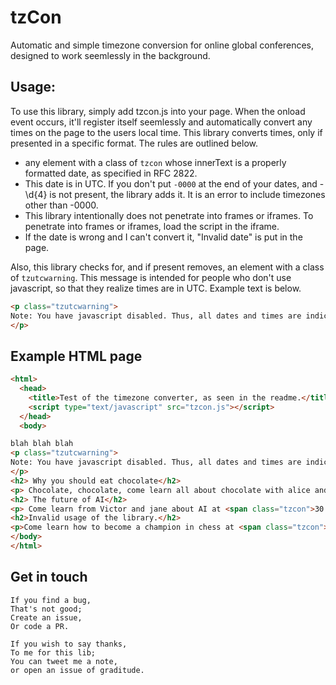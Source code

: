 # tzCon
Automatic and simple timezone conversion for online global conferences, designed to work seemlessly in the background.

## Usage:

To use this library, simply add tzcon.js into your page. When the onload event occurs, it'll register itself seemlessly and automatically convert any times on the page to the users local time.
This library converts times, only if presented in a specific format. The rules are outlined below.

* any element with a class of `tzcon` whose innerText is a properly formatted date, as specified in RFC 2822. 
* This date is in UTC. If you don't put `-0000` at the end of your dates, and -\d{4} is not present, the library adds it. It is an error to include timezones other than -0000.
* This library intentionally does not penetrate into frames or iframes. To penetrate into frames or iframes, load the script in the iframe.
* If the date is wrong and I can't convert it, "Invalid date" is put in the page.

Also, this library checks for, and if present removes, an element with a class of `tzutcwarning`. This message is intended for people who don't use javascript, so that they realize times are in UTC. Example text is below.
```html
<p class="tzutcwarning">
Note: You have javascript disabled. Thus, all dates and times are indicated in the UTC timezone. Enable javascript to receive friendly conversion of dates to your local timezone.
</p>
```

## Example HTML page

```html
<html>
  <head>
	<title>Test of the timezone converter, as seen in the readme.</title>
	<script type="text/javascript" src="tzcon.js"></script>
  </head>
  <body>

blah blah blah
<p class="tzutcwarning">
Note: You have javascript disabled. Thus, all dates and times are indicated in the UTC timezone. Enable javascript to receive friendly conversion of dates to your local timezone.
</p>
<h2> Why you should eat chocolate</h2>
<p> Chocolate, chocolate, come learn all about chocolate with alice and bob, at <span class="tzcon">5 Jun 2018 00:00 -0000</span></p>
<h2> The future of AI</h2>
<p> Come learn from Victor and jane about AI at <span class="tzcon">30 Dec 2199 21:34:18 -0000</span>. Since We'll all be superhuman by then, this talk will end at <span class="tzcon">30 Dec 2199 21:34:19 -0000</span>.</p>
<h2>Invalid usage of the library.</h2>
<p>Come learn how to become a champion in chess at <span class="tzcon">5 jan 2048 -0700</span></p>
</body>
</html>
```

## Get in touch

```
If you find a bug,
That's not good;
Create an issue,
Or code a PR.

If you wish to say thanks,
To me for this lib;
You can tweet me a note,
or open an issue of graditude.
```